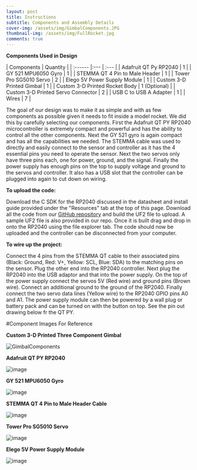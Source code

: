 ```yaml
---
layout: post
title: Instructions
subtitle: Components and Assembly Details
cover-img: /assets/img/GimbalComponents.JPG
thumbnail-img: /assets/img/FullRocket.jpg
comments: true
---
```


**Components Used in Design**

| Components | Quantity |
| :------ |:--- | :--- |
| Adafruit QT Py RP2040 | 1 |
| GY 521 MPU6050 Gyro | 1 |
| STEMMA QT 4 Pin to Male Header | 1 |
| Tower Pro SG5010 Servo | 2 |
| Elego 5V Power Supply Module | 1 |
| Custom 3-D Printed Gimbal | 1 |
| Custom 3-D Printed Rocket Body | 1 (Optional) |
| Custom 3-D Printed Servo Connector | 2 |
| USB C to USB A Adapter | 1 |
| Wires | 7 |


The goal of our design was to make it as simple and with as few components as possible given it needs to fit inside a model rocket. We did this by carefully selecting our components. First the Adafruit QT PY RP2040 microcontroller is extremely compact and powerful and has the ability to control all the other components. Next the GY 521 gyro is again compact and has all the capabilities we needed. The STEMMA cable was used to directly and easily connect to the sensor and controller as it has the 4 essential pins you need to operate the sensor. Next the two servos only have three pins each, one for power, ground, and the signal. Finally the power supply has enough pins on the top to supply voltage and ground to the servos and controller. It also has a USB slot that the controller can be plugged into again to cut down on wiring.


**To upload the code:**

Download the C SDK for the RP2040 discussed in the datasheet and install guide provided under the "Resources" tab at the top of this page. Download all the code from our [GitHub repository](https://github.com/ESE519TeamGimbal/Project-Code) and build the UF2 file to upload. A sample UF2 file is also provided in our repo. Once it is built drag and drop in onto the RP2040 using the file explorer tab. The code should now be uploaded and the controller can be disconnected from your computer.


**To wire up the project:**

Connect the 4 pins from the STEMMA QT cable to their associated pins (Black: Ground, Red: V+, Yellow: SCL, Blue: SDA) to the matching pins on the sensor. Plug the other end into the RP2040 controller. Next plug the RP2040 into the USB adaptor and that into the power supply. On the top of the power supply connect the servos 5V (Red wire) and ground pins (Brown wire). Connect an additional ground to the ground of the RP2040. Finally connect the two servo data lines (Yellow wire) to the RP2040 GPIO pins A0 and A1. The power supply module can then be powered by a wall plug or battery pack and can be turned on with the button on top. See the pin out drawing below fr the QT PY.


#Component Images For Reference

**Custom 3-D Printed Three Component Gimbal**

![GimbalComponents](https://user-images.githubusercontent.com/114199773/210109832-033c6c84-c2d8-4a1d-957f-9e32bb751ee6.JPG)

**Adafruit QT PY RP2040**

![image](https://user-images.githubusercontent.com/114199773/210023928-94e98c0c-60c5-44ca-9a73-a9f6cf332a35.png)

**GY 521 MPU6050 Gyro**

![image](https://user-images.githubusercontent.com/114199773/210021807-56bb9a16-6f76-42f6-9674-96bd38e39fbd.png)

**STEMMA QT 4 Pin to Male Header Cable**

![image](https://user-images.githubusercontent.com/114199773/210021840-06d31ae5-9c64-4336-9a41-cd7637355429.png)

**Tower Pro SG5010 Servo**

![image](https://user-images.githubusercontent.com/114199773/210021869-41edc4b6-6b68-4b22-8b13-dd03fe14d888.png)

**Elego 5V Power Supply Module**

![image](https://user-images.githubusercontent.com/114199773/210021631-5e72f377-e7c2-4e8c-9a8f-7d7a3e413dc3.png)

